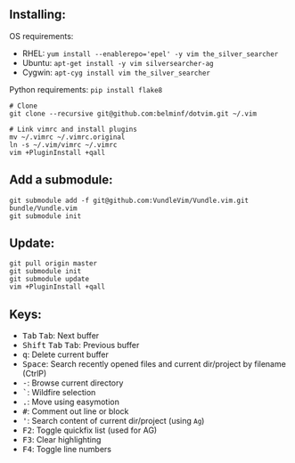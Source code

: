 Installing:
-----------
OS requirements:
* RHEL: `yum install --enablerepo='epel' -y vim the_silver_searcher`
* Ubuntu: `apt-get install -y vim silversearcher-ag`
* Cygwin: `apt-cyg install vim the_silver_searcher`

Python requirements: `pip install flake8`

```
# Clone
git clone --recursive git@github.com:belminf/dotvim.git ~/.vim

# Link vimrc and install plugins
mv ~/.vimrc ~/.vimrc.original
ln -s ~/.vim/vimrc ~/.vimrc
vim +PluginInstall +qall
```

Add a submodule:
----------------
```
git submodule add -f git@github.com:VundleVim/Vundle.vim.git bundle/Vundle.vim
git submodule init
```

Update:
-------
```
git pull origin master
git submodule init
git submodule update
vim +PluginInstall +qall
```

Keys:
-----
* <kbd>Tab</kbd> <kbd>Tab</kbd>: Next buffer
* <kbd>Shift</kbd> <kbd>Tab</kbd> <kbd>Tab</kbd>: Previous buffer
* <kbd>q</kbd>: Delete current buffer
* <kbd>Space</kbd>: Search recently opened files and current dir/project by filename (CtrlP)
* <kbd>-</kbd>: Browse current directory
* <kbd>\`</kbd>: Wildfire selection
* <kbd>.</kbd>: Move using easymotion
* <kbd>#</kbd>: Comment out line or block
* <kbd>'</kbd>: Search content of current dir/project (using `Ag`)
* <kbd>F2</kbd>: Toggle quickfix list (used for AG)
* <kbd>F3</kbd>: Clear highlighting
* <kbd>F4</kbd>: Toggle line numbers
